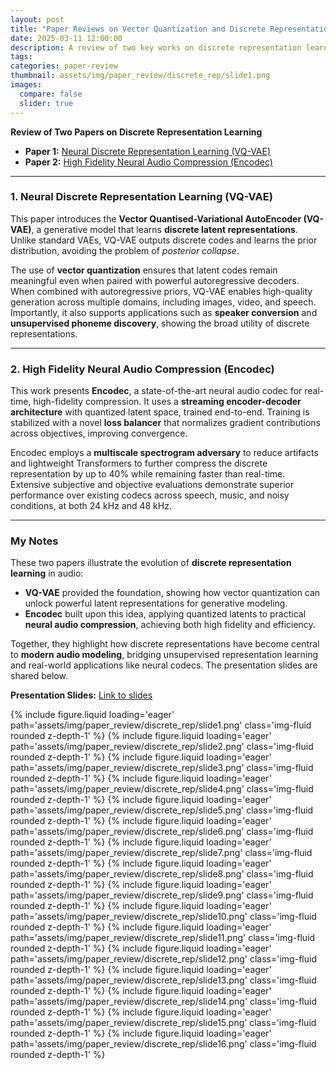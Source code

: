 ```yaml
---
layout: post
title: "Paper Reviews on Vector Quantization and Discrete Representation Learning"
date: 2025-03-11 12:00:00
description: A review of two key works on discrete representation learning and neural audio compression VQ-VAE and Encodec.
tags:
categories: paper-review
thumbnail: assets/img/paper_review/discrete_rep/slide1.png
images:
  compare: false
  slider: true
---
```



**Review of Two Papers on Discrete Representation Learning**  
- **Paper 1:** [Neural Discrete Representation Learning (VQ-VAE)](https://arxiv.org/abs/1711.00937)  
- **Paper 2:** [High Fidelity Neural Audio Compression (Encodec)](https://arxiv.org/abs/2210.13438)  

---

### 1. Neural Discrete Representation Learning (VQ-VAE)  
This paper introduces the **Vector Quantised-Variational AutoEncoder (VQ-VAE)**, a generative model that learns **discrete latent representations**. Unlike standard VAEs, VQ-VAE outputs discrete codes and learns the prior distribution, avoiding the problem of *posterior collapse*.  

The use of **vector quantization** ensures that latent codes remain meaningful even when paired with powerful autoregressive decoders. When combined with autoregressive priors, VQ-VAE enables high-quality generation across multiple domains, including images, video, and speech. Importantly, it also supports applications such as **speaker conversion** and **unsupervised phoneme discovery**, showing the broad utility of discrete representations.  

---

### 2. High Fidelity Neural Audio Compression (Encodec)  
This work presents **Encodec**, a state-of-the-art neural audio codec for real-time, high-fidelity compression. It uses a **streaming encoder-decoder architecture** with quantized latent space, trained end-to-end. Training is stabilized with a novel **loss balancer** that normalizes gradient contributions across objectives, improving convergence.  

Encodec employs a **multiscale spectrogram adversary** to reduce artifacts and lightweight Transformers to further compress the discrete representation by up to 40% while remaining faster than real-time. Extensive subjective and objective evaluations demonstrate superior performance over existing codecs across speech, music, and noisy conditions, at both 24 kHz and 48 kHz.  

---

### My Notes  
These two papers illustrate the evolution of **discrete representation learning** in audio:  
- **VQ-VAE** provided the foundation, showing how vector quantization can unlock powerful latent representations for generative modeling.  
- **Encodec** built upon this idea, applying quantized latents to practical **neural audio compression**, achieving both high fidelity and efficiency.  

Together, they highlight how discrete representations have become central to **modern audio modeling**, bridging unsupervised representation learning and real-world applications like neural codecs. The presentation slides are shared below.  

**Presentation Slides:** [Link to slides](https://docs.google.com/presentation/d/1sTcriwGd_zoZUB0Ge5Mhuwvbxzgozbm8GnE_-dCCGLQ/)


<swiper-container keyboard="true" navigation="true" pagination="true" pagination-clickable="true" pagination-dynamic-bullets="true" rewind="true">
  <swiper-slide>{% include figure.liquid loading='eager' path='assets/img/paper_review/discrete_rep/slide1.png' class='img-fluid rounded z-depth-1' %}</swiper-slide>
  <swiper-slide>{% include figure.liquid loading='eager' path='assets/img/paper_review/discrete_rep/slide2.png' class='img-fluid rounded z-depth-1' %}</swiper-slide>
  <swiper-slide>{% include figure.liquid loading='eager' path='assets/img/paper_review/discrete_rep/slide3.png' class='img-fluid rounded z-depth-1' %}</swiper-slide>
  <swiper-slide>{% include figure.liquid loading='eager' path='assets/img/paper_review/discrete_rep/slide4.png' class='img-fluid rounded z-depth-1' %}</swiper-slide>
  <swiper-slide>{% include figure.liquid loading='eager' path='assets/img/paper_review/discrete_rep/slide5.png' class='img-fluid rounded z-depth-1' %}</swiper-slide>
  <swiper-slide>{% include figure.liquid loading='eager' path='assets/img/paper_review/discrete_rep/slide6.png' class='img-fluid rounded z-depth-1' %}</swiper-slide>
  <swiper-slide>{% include figure.liquid loading='eager' path='assets/img/paper_review/discrete_rep/slide7.png' class='img-fluid rounded z-depth-1' %}</swiper-slide>
  <swiper-slide>{% include figure.liquid loading='eager' path='assets/img/paper_review/discrete_rep/slide8.png' class='img-fluid rounded z-depth-1' %}</swiper-slide>
  <swiper-slide>{% include figure.liquid loading='eager' path='assets/img/paper_review/discrete_rep/slide9.png' class='img-fluid rounded z-depth-1' %}</swiper-slide>
  <swiper-slide>{% include figure.liquid loading='eager' path='assets/img/paper_review/discrete_rep/slide10.png' class='img-fluid rounded z-depth-1' %}</swiper-slide>
  <swiper-slide>{% include figure.liquid loading='eager' path='assets/img/paper_review/discrete_rep/slide11.png' class='img-fluid rounded z-depth-1' %}</swiper-slide>
  <swiper-slide>{% include figure.liquid loading='eager' path='assets/img/paper_review/discrete_rep/slide12.png' class='img-fluid rounded z-depth-1' %}</swiper-slide>
  <swiper-slide>{% include figure.liquid loading='eager' path='assets/img/paper_review/discrete_rep/slide13.png' class='img-fluid rounded z-depth-1' %}</swiper-slide>
  <swiper-slide>{% include figure.liquid loading='eager' path='assets/img/paper_review/discrete_rep/slide14.png' class='img-fluid rounded z-depth-1' %}</swiper-slide>
  <swiper-slide>{% include figure.liquid loading='eager' path='assets/img/paper_review/discrete_rep/slide15.png' class='img-fluid rounded z-depth-1' %}</swiper-slide>
  <swiper-slide>{% include figure.liquid loading='eager' path='assets/img/paper_review/discrete_rep/slide16.png' class='img-fluid rounded z-depth-1' %}</swiper-slide>
</swiper-container>


